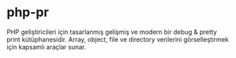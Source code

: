 # php-pr
PHP geliştiricileri için tasarlanmış gelişmiş ve modern bir debug &amp; pretty print kütüphanesidir. Array, object, file ve directory verilerini görselleştirmek için kapsamlı araçlar sunar.
